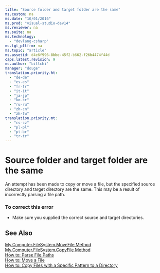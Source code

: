 ```yaml
---
title: "Source folder and target folder are the same"
ms.custom: na
ms.date: "10/01/2016"
ms.prod: "visual-studio-dev14"
ms.reviewer: na
ms.suite: na
ms.technology: 
  - "devlang-csharp"
ms.tgt_pltfrm: na
ms.topic: "article"
ms.assetid: d4e6f996-8bbe-45f2-b662-f26b4474f44d
caps.latest.revision: 9
ms.author: "billchi"
manager: "douge"
translation.priority.ht: 
  - "de-de"
  - "es-es"
  - "fr-fr"
  - "it-it"
  - "ja-jp"
  - "ko-kr"
  - "ru-ru"
  - "zh-cn"
  - "zh-tw"
translation.priority.mt: 
  - "cs-cz"
  - "pl-pl"
  - "pt-br"
  - "tr-tr"
---
```

# Source folder and target folder are the same
An attempt has been made to copy or move a file, but the specified source directory and target directory are the same. This may be a result of incorrectly parsing a file path.  
  
### To correct this error  
  
-   Make sure you supplied the correct source and target directories.  
  
## See Also  
 [My.Computer.FileSystem.MoveFile Method](assetId:///f13ecad9-b95f-4923-9f05-c061a1617756)   
 [My.Computer.FileSystem.CopyFile Method](assetId:///a3728536-7ad8-4279-8a07-dd4776d3b33c)   
 [How to: Parse File Paths](../Topic/How%20to:%20Parse%20File%20Paths%20in%20Visual%20Basic.md)   
 [How to: Move a File](../Topic/How%20to:%20Move%20a%20File%20in%20Visual%20Basic.md)   
 [How to: Copy Files with a Specific Pattern to a Directory](../Topic/How%20to:%20Copy%20Files%20with%20a%20Specific%20Pattern%20to%20a%20Directory%20in%20Visual%20Basic.md)
